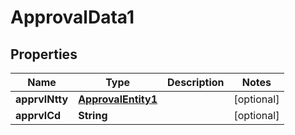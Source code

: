 

# ApprovalData1

## Properties

Name | Type | Description | Notes
------------ | ------------- | ------------- | -------------
**apprvlNtty** | [**ApprovalEntity1**](ApprovalEntity1.md) |  |  [optional]
**apprvlCd** | **String** |  |  [optional]



